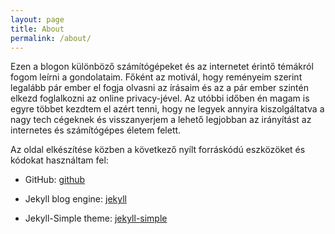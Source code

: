 ```yaml
---
layout: page
title: About
permalink: /about/
---
```


Ezen a blogon különböző számítógépeket és az internetet érintő témákról fogom leírni a gondolataim. Főként az motivál, hogy reményeim szerint legalább pár ember el fogja olvasni az írásaim és az a pár ember szintén elkezd foglalkozni az online privacy-jével. Az utóbbi időben én magam is egyre többet kezdtem el azért tenni, hogy ne legyek annyira kiszolgáltatva a nagy tech cégeknek és visszanyerjem a lehető legjobban az irányítást az internetes és számítógépes életem felett.

Az oldal elkészítése közben a következő nyílt forráskódú eszközöket és kódokat használtam fel:

+ GitHub: [github](https://github.com)

+ Jekyll blog engine: [jekyll](https://github.com/jekyll/jekyll)

+ Jekyll-Simple theme: [jekyll-simple](https://github.com/wild-flame/jekyll-simple)
